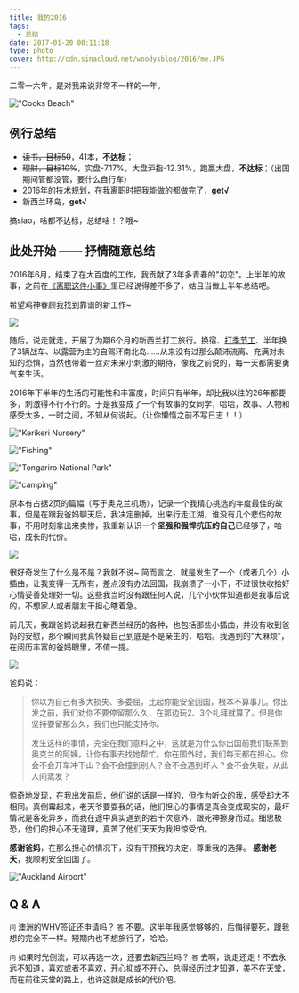 ```yaml
---
title: 我的2016
tags:
  - 总结
date: 2017-01-20 00:11:18
type: photo
cover: http://cdn.sinacloud.net/woodysblog/2016/me.JPG
---
```


二零一六年，是对我来说非常不一样的一年。

<!-- more -->

!["Cooks Beach"](http://cdn.sinacloud.net/woodysblog/2016/me.JPG)

## 例行总结

* ~~<i class="fa fa-square-o"></i> 读书，目标50~~，41本，**不达标**；
* ~~<i class="fa fa-square-o"></i> 理财，目标10%~~，实盘-7.17%，大盘沪指-12.31%，跑赢大盘，**不达标**；（出国期间管都没管，要什么自行车）
* <i class="fa fa-check-square-o"></i> 2016年的技术规划，在我离职时把我能做的都做完了，**get√**
* <i class="fa fa-check-square-o"></i> 新西兰环岛，**get√**

搞siao，啥都不达标，总结啥！？哦~

## 此处开始 —— 抒情随意总结

2016年6月，结束了在大百度的工作，我贡献了3年多青春的"初恋"。上半年的故事，之前在[《离职这件小事》](/blog/archives/resign-from-baidu/)里已经说得差不多了，姑且当做上半年总结吧。

希望鸡神眷顾我找到靠谱的新工作~

![](http://cdn.sinacloud.net/woodysblog/2016/chicken.JPG)

随后，说走就走，开展了为期6个月的新西兰打工旅行。换宿、[打季节工](/blog/archives/work-whv/)、半年换了3辆战车、以露营为主的自驾环南北岛……从来没有过那么颠沛流离、充满对未知的恐惧，当然也带着一丝对未来小刺激的期待，像我之前说的，每一天都需要勇气来生活。

2016年下半年的生活的可能性和丰富度，时间只有半年，却比我以往的26年都要多，刺激得不行不行的。于是我变成了一个有故事的女同学，哈哈，故事、人物和感受太多，一时之间，不知从何说起。（让你懒惰之前不写日志！！）

!["Kerikeri Nursery"](http://cdn.sinacloud.net/woodysblog/2016/farm.JPG)

!["Fishing"](http://cdn.sinacloud.net/woodysblog/2016/fishing.JPG)

!["Tongariro National Park"](http://cdn.sinacloud.net/woodysblog/2016/Tongariro.JPG)

!["camping"](http://cdn.sinacloud.net/woodysblog/2016/camp.JPG)

原本有占据2页的篇幅（写于奥克兰机场），记录一个我精心挑选的年度最佳的故事，但是在跟我爸妈聊天后，我决定删掉。出来行走江湖，谁没有几个悲伤的故事，不用时刻拿出来卖惨，我重新认识一个**坚强和强悍抗压的自己**已经够了，哈哈，成长的代价。

![](http://cdn.sinacloud.net/woodysblog/2016/deleted-post.JPG)

很好奇发生了什么是不是？我就不说~ 简而言之，就是发生了一个（或者几个）小插曲，让我变得一无所有，差点没有办法回国，我崩溃了一小下，不过很快收拾好心情妥善处理好一切。这些我当时没有跟任何人说，几个小伙伴知道都是我事后说的，不想家人或者朋友干担心瞎着急。

前几天，我跟爸妈说起我在新西兰经历的各种，也包括那些小插曲，并没有收到爸妈的安慰，那个瞬间我真怀疑自己到底是不是亲生的，哈哈。我遇到的“大麻烦”，在阅历丰富的爸妈眼里，不值一提。

![](http://cdn.sinacloud.net/woodysblog/2016/car.JPG)

爸妈说：

>你以为自己有多大损失、多委屈，比起你能安全回国，根本不算事儿。你出发之前，我们劝你不要停留那么久，在那边玩2、3个礼拜就算了。但是你坚持要留那么久，我们也只能支持你。
>
>发生这样的事情，完全在我们意料之中，这就是为什么你出国前我们联系到奥克兰的阿姨，让你有事去找她帮忙。你在国外时，我们每天都在担心。你会不会开车冲下山？会不会撞到别人？会不会遇到坏人？会不会失联，从此人间蒸发？

惊奇地发现，在我出发前后，他们说的话是一样的，但作为听众的我，感受却大不相同。真倒霉起来，老天爷要耍我的话，他们担心的事情是真会变成现实的，最坏情况是客死异乡，而我在途中真实遇到的若干次意外，跟死神擦身而过。细思极恐，他们的担心不无道理，真苦了他们天天为我担惊受怕。

**感谢爸妈**，在那么担心的情况下，没有干预我的决定，尊重我的选择。
**感谢老天**，我顺利安全回国了。

!["Auckland Airport"](http://cdn.sinacloud.net/woodysblog/2016/airport.JPG)

## Q & A

`问` 澳洲的WHV签证还申请吗？
`答` 不要。这半年我感觉够够的，后悔得要死，跟我想的完全不一样。短期内也不想旅行了，哈哈。

`问` 如果时光倒流，可以再选一次，还要去新西兰吗？
`答` 去啊，说走还走！不去永远不知道，喜欢或者不喜欢，开心抑或不开心，总得经历过才知道，美不在天堂，而在前往天堂的路上，也许这就是成长的代价吧。
